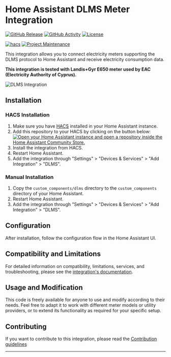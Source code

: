 # Home Assistant DLMS Meter Integration

[![GitHub Release][releases-shield]][releases]
[![GitHub Activity][commits-shield]][commits]
[![License][license-shield]][license]

[![hacs][hacsbadge]][hacs]
[![Project Maintenance][maintenance-shield]][user_profile]

This integration allows you to connect electricity meters supporting the DLMS protocol to Home Assistant
and receive electricity consumption data.

**This integration is tested with Landis+Gyr E650 meter used by EAC (Electricity Authority of Cyprus).**

![DLMS Integration][exampleimg]

## Installation

### HACS Installation

1. Make sure you have [HACS](https://hacs.xyz/) installed in your Home Assistant instance.
2. Add this repository to your HACS by clicking on the button below:
   [![Open your Home Assistant instance and open a repository inside the Home Assistant Community Store.](https://my.home-assistant.io/badges/hacs_repository.svg)](https://my.home-assistant.io/redirect/hacs_repository/?owner=USERNAME&repository=ha_dlms_meter&category=integration)
3. Install the integration from HACS.
4. Restart Home Assistant.
5. Add the integration through "Settings" > "Devices & Services" > "Add Integration" > "DLMS".

### Manual Installation

1. Copy the `custom_components/dlms` directory to the `custom_components` directory of your Home Assistant.
2. Restart Home Assistant.
3. Add the integration through "Settings" > "Devices & Services" > "Add Integration" > "DLMS".

## Configuration

After installation, follow the configuration flow in the Home Assistant UI.

## Compatibility and Limitations

For detailed information on compatibility, limitations, services, and troubleshooting, please see the [integration's documentation](custom_components/dlms/README.md).

## Usage and Modification

This code is freely available for anyone to use and modify according to their needs. Feel free to adapt it to work with different meter models or utility providers, or to extend its functionality as required for your specific setup.

## Contributing

If you want to contribute to this integration, please read the [Contribution guidelines](CONTRIBUTING.md)

***

[integration]: https://github.com/USERNAME/ha_dlms_meter
[exampleimg]: https://raw.githubusercontent.com/USERNAME/ha_dlms_meter/main/example.png
[commits-shield]: https://img.shields.io/github/commit-activity/y/USERNAME/ha_dlms_meter.svg
[commits]: https://github.com/USERNAME/ha_dlms_meter/commits/main
[hacs]: https://github.com/hacs/integration
[hacsbadge]: https://img.shields.io/badge/HACS-Custom-orange.svg
[license]: https://github.com/USERNAME/ha_dlms_meter/blob/main/LICENSE
[license-shield]: https://img.shields.io/github/license/USERNAME/ha_dlms_meter.svg
[maintenance-shield]: https://img.shields.io/badge/maintainer-YOUR_GITHUB_USERNAME-blue.svg
[releases-shield]: https://img.shields.io/github/release/USERNAME/ha_dlms_meter.svg
[releases]: https://github.com/USERNAME/ha_dlms_meter/releases
[user_profile]: https://github.com/USERNAME 